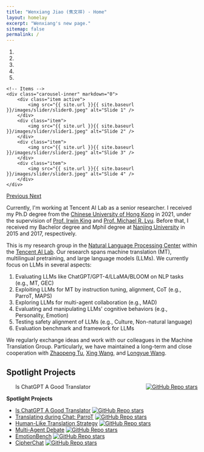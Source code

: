 ```yaml
---
title: "Wenxiang Jiao (焦文祥) - Home"
layout: homelay
excerpt: "Wenxiang's new page."
sitemap: false
permalink: /
---
```


<div markdown="0" id="carousel" class="carousel slide" data-ride="carousel" data-interval="4000" data-pause="hover" >
    <!-- Menu -->
    <ol class="carousel-indicators">
        <li data-target="#carousel" data-slide-to="0" class="active"></li>
        <li data-target="#carousel" data-slide-to="1"></li>
        <li data-target="#carousel" data-slide-to="2"></li>
        <li data-target="#carousel" data-slide-to="3"></li>
        <li data-target="#carousel" data-slide-to="4"></li>
    </ol>

    <!-- Items -->
    <div class="carousel-inner" markdown="0">
        <div class="item active">
            <img src="{{ site.url }}{{ site.baseurl }}/images/slider/slider0.jpeg" alt="Slide 1" />
        </div>
        <div class="item">
            <img src="{{ site.url }}{{ site.baseurl }}/images/slider/slider1.jpeg" alt="Slide 2" />
        </div>
        <div class="item">
            <img src="{{ site.url }}{{ site.baseurl }}/images/slider/slider2.jpeg" alt="Slide 3" />
        </div>
        <div class="item">
            <img src="{{ site.url }}{{ site.baseurl }}/images/slider/slider3.jpeg" alt="Slide 4" />
        </div>
    </div>
  <a class="left carousel-control" href="#carousel" role="button" data-slide="prev">
    <span class="glyphicon glyphicon-chevron-left" aria-hidden="true"></span>
    <span class="sr-only">Previous</span>
  </a>
  <a class="right carousel-control" href="#carousel" role="button" data-slide="next">
    <span class="glyphicon glyphicon-chevron-right" aria-hidden="true"></span>
    <span class="sr-only">Next</span>
  </a>
</div>

Currently, I'm working at Tencent AI Lab as a senior researcher.
I received my Ph.D degree from the [Chinese University of Hong Kong](https://www.cuhk.edu.hk/chinese/index.html) in 2021, under the supervision of [Prof. Irwin King](https://www.cse.cuhk.edu.hk/irwin.king/home) and [Prof. Michael R. Lyu](https://www.cse.cuhk.edu.hk/lyu/). Before that, I received my Bachelor degree and Mphil degree at [Nanjing University](https://www.nju.edu.cn) in 2015 and 2017, respectively.

This is my research group in the [Natural Language Processing Center](https://ai.tencent.com/ailab/nlp/en/index.html) within the [Tencent AI Lab](https://ai.tencent.com/ailab/zh/index).
Our research spans machine translation (MT), multilingual pretraining, and large language models (LLMs). We currently focus on LLMs in several aspects:
1. Evaluating LLMs like ChatGPT/GPT-4/LLaMA/BLOOM on NLP tasks (e.g., MT, GEC)
2. Exploiting LLMs for MT by instruction tuning, alignment, CoT (e.g., ParroT, MAPS)
3. Exploring LLMs for multi-agent collaboration (e.g., MAD)
4. Evaluating and manipulating LLMs' cognitive behaviors (e.g., Personality, Emotion)
5. Testing safety alignment of LLMs (e.g., Culture, Non-natural language)
6. Evaluation benchmark and framework for LLMs

We regularly exchange ideas and work with our colleagues in the Machine Translation Group. Particularly, we have maintained a long-term and close cooperation with [Zhaopeng Tu](http://zptu.net/), [Xing Wang](http://www.xingwang4nlp.com/), and [Longyue Wang](http://longyuewang.com/). 


<h2>Spotlight Projects</h2>
<p>
    <ul>
        <div style="float:right;"><a href="https://github.com/wxjiao/Is-ChatGPT-A-Good-Translator"> <img alt="GitHub Repo stars" src="https://img.shields.io/github/stars/wxjiao/Is-ChatGPT-A-Good-Translator?label=Github%20Stars&style=social"> </a></A></div>
        Is ChatGPT A Good Translator <br>
    </ul>
</p>

**Spotlight Projects**
- [Is ChatGPT A Good Translator](https://github.com/wxjiao/Is-ChatGPT-A-Good-Translator) <a href="https://github.com/wxjiao/Is-ChatGPT-A-Good-Translator"> <img alt="GitHub Repo stars" src="https://img.shields.io/github/stars/wxjiao/Is-ChatGPT-A-Good-Translator?label=Github%20Stars&style=social"> </a>
- [Translating during Chat: ParroT](https://github.com/wxjiao/ParroT)  <a href="https://github.com/wxjiao/ParroT"> <img alt="GitHub Repo stars" src="https://img.shields.io/github/stars/wxjiao/ParroT?label=Github%20Stars&style=social"> </a> 
- [Human-Like Translation Strategy](https://github.com/zwhe99/MAPS-mt)    <a href="https://github.com/zwhe99/MAPS-mt"> <img alt="GitHub Repo stars" src="https://img.shields.io/github/stars/zwhe99/MAPS-mt?label=Github%20Stars&style=social"> </a> 
- [Multi-Agent Debate](https://github.com/Skytliang/Multi-Agents-Debate)    <a href="https://github.com/Skytliang/Multi-Agents-Debate"> <img alt="GitHub Repo stars" src="https://img.shields.io/github/stars/Skytliang/Multi-Agents-Debate?label=Github%20Stars&style=social"> </a>
- [EmotionBench](https://github.com/CUHK-ARISE/EmotionBench)    <a href="https://github.com/CUHK-ARISE/EmotionBench"> <img alt="GitHub Repo stars" src="https://img.shields.io/github/stars/CUHK-ARISE/EmotionBench?label=Github%20Stars&style=social"> </a>
- [CipherChat](https://github.com/RobustNLP/CipherChat)    <a href="https://github.com/RobustNLP/CipherChat"> <img alt="GitHub Repo stars" src="https://img.shields.io/github/stars/RobustNLP/CipherChat?label=Github%20Stars&style=social"> </a> 

